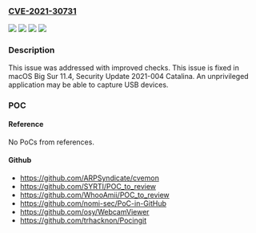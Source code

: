 ### [CVE-2021-30731](https://cve.mitre.org/cgi-bin/cvename.cgi?name=CVE-2021-30731)
![](https://img.shields.io/static/v1?label=Product&message=macOS&color=blue)
![](https://img.shields.io/static/v1?label=Version&message=%3C%2011.4%20&color=brighgreen)
![](https://img.shields.io/static/v1?label=Version&message=%3C%202021%20&color=brighgreen)
![](https://img.shields.io/static/v1?label=Vulnerability&message=An%20unprivileged%20application%20may%20be%20able%20to%20capture%20USB%20devices&color=brighgreen)

### Description

This issue was addressed with improved checks. This issue is fixed in macOS Big Sur 11.4, Security Update 2021-004 Catalina. An unprivileged application may be able to capture USB devices.

### POC

#### Reference
No PoCs from references.

#### Github
- https://github.com/ARPSyndicate/cvemon
- https://github.com/SYRTI/POC_to_review
- https://github.com/WhooAmii/POC_to_review
- https://github.com/nomi-sec/PoC-in-GitHub
- https://github.com/osy/WebcamViewer
- https://github.com/trhacknon/Pocingit

